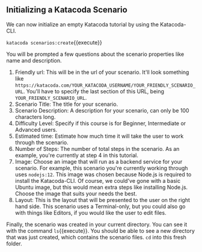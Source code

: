 ## Initializing a Katacoda Scenario

We can now initialize an empty Katacoda tutorial by using the Katacoda-CLI.

`katacoda scenarios:create`{{execute}}

You will be prompted a few questions about the scenario properties like name and description. 

1. Friendly url: This will be in the url of your scenario. It'll look something like `https://katacoda.com/YOUR_KATACODA_USERNAME/YOUR_FRIENDLY_SCENARIO_URL`. You'll have to specify the last section of this URL, being `YOUR_FRIENDLY_SCENARIO_URL`.
2. Scenario Title: The title for your scenario.
3. Scenario Description: A description for your scenario, can only be 100 characters long.
4. Difficulty Level: Specify if this course is for Beginner, Intermediate or Advanced users.
5. Estimated time: Estimate how much time it will take the user to work through the scenario.
6. Number of Steps: The number of total steps in the scenario. As an example, you're currently at step 4 in this tutorial.
7. Image: Choose an image that will run as a backend service for your scenario. For example, this scenario you're currently working through uses `nodejs:12`. This image was chosen because Node.js is required to install the Katacoda-CLI. Of course, we could've gone with a basic Ubuntu image, but this would mean extra steps like installing Node.js. Choose the image that suits your needs the best.
8. Layout: This is the layout that will be presented to the user on the right hand side. This scenario uses a Terminal-only, but you could also go with things like Editors, if you would like the user to edit files.

Finally, the scenario was created in your current directory. You can see it with the command `ls`{{execute}}. You should be able to see a new directory that was just created, which contains the scenario files. `cd` into this fresh folder.